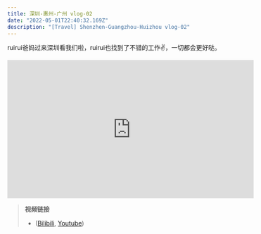 ```yaml
---
title: 深圳-惠州-广州 vlog-02
date: "2022-05-01T22:40:32.169Z"
description: "[Travel] Shenzhen-Guangzhou-Huizhou vlog-02"
---
```


ruirui爸妈过来深圳看我们啦，ruirui也找到了不错的工作✌️，一切都会更好哒。

<iframe width="560" height="315" src="https://www.youtube.com/embed/EkA-sHfOrG8" title="YouTube video player" frameborder="0" allow="accelerometer; autoplay; clipboard-write; encrypted-media; gyroscope; picture-in-picture" allowfullscreen></iframe>

>**视频链接**
> - ([Bilibili](https://www.bilibili.com/video/BV1Ke4y167qp/?share_source=copy_web&vd_source=c52d9a0137bc376a93ec9c2c44e480a8), [Youtube](https://www.youtube.com/watch?v=EkA-sHfOrG8)) 
